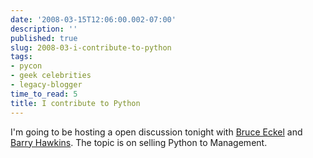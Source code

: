 ```yaml
---
date: '2008-03-15T12:06:00.002-07:00'
description: ''
published: true
slug: 2008-03-i-contribute-to-python
tags:
- pycon
- geek celebrities
- legacy-blogger
time_to_read: 5
title: I contribute to Python
---
```


I'm going to be hosting a open discussion tonight with <a href="http://www.artima.com/weblogs/index.jsp?blogger=beckel">Bruce Eckel</a> and <a href="http://alltc.com/">Barry Hawkins</a>.  The topic is on selling Python to Management.